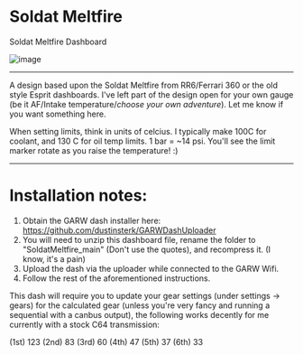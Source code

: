 # Soldat Meltfire
 Soldat Meltfire Dashboard

![image](https://github.com/user-attachments/assets/068b62dc-acc1-4e7b-9c84-15c6f08d08de)

---
A design based upon the Soldat Meltfire from RR6/Ferrari 360 or the old style Esprit dashboards. I've left part of the design open for your own gauge (be it AF/Intake temperature/*choose your own adventure*). Let me know if you want something here.

When setting limits, think in units of celcius. I typically make 100C for coolant, and 130 C for oil temp limits. 1 bar = ~14 psi. You'll see the limit marker rotate as you raise the temperature! :) 

---

# Installation notes:

1) Obtain the GARW dash installer here: https://github.com/dustinsterk/GARWDashUploader
2) You will need to unzip this dashboard file, rename the folder to "SoldatMeltfire_main" (Don't use the quotes), and recompress it. (I know, it's a pain)
3) Upload the dash via the uploader while connected to the GARW Wifi.
4) Follow the rest of the aforementioned instructions.

This dash will require you to update your gear settings (under settings -> gears) for the calculated gear (unless you're very fancy and running a sequential with a canbus output), the following works decently for me currently with a stock C64 transmission:

(1st) 123 (2nd) 83 (3rd) 60 (4th) 47 (5th) 37 (6th) 33
